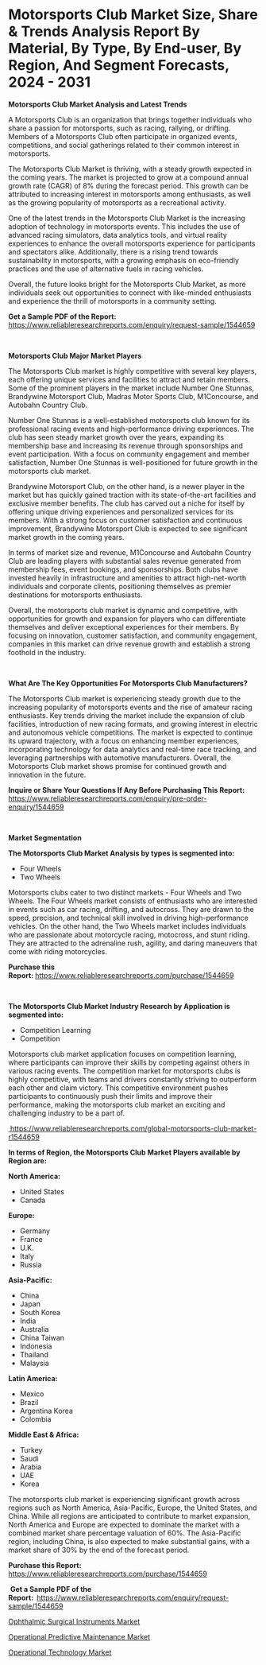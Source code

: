 <p><h1>Motorsports Club Market Size, Share & Trends Analysis Report By Material, By Type, By End-user, By Region, And Segment Forecasts, 2024 - 2031</h1></p><p><strong>Motorsports Club Market Analysis and Latest Trends</strong></p>
<p><p>A Motorsports Club is an organization that brings together individuals who share a passion for motorsports, such as racing, rallying, or drifting. Members of a Motorsports Club often participate in organized events, competitions, and social gatherings related to their common interest in motorsports.</p><p>The Motorsports Club Market is thriving, with a steady growth expected in the coming years. The market is projected to grow at a compound annual growth rate (CAGR) of 8% during the forecast period. This growth can be attributed to increasing interest in motorsports among enthusiasts, as well as the growing popularity of motorsports as a recreational activity.</p><p>One of the latest trends in the Motorsports Club Market is the increasing adoption of technology in motorsports events. This includes the use of advanced racing simulators, data analytics tools, and virtual reality experiences to enhance the overall motorsports experience for participants and spectators alike. Additionally, there is a rising trend towards sustainability in motorsports, with a growing emphasis on eco-friendly practices and the use of alternative fuels in racing vehicles.</p><p>Overall, the future looks bright for the Motorsports Club Market, as more individuals seek out opportunities to connect with like-minded enthusiasts and experience the thrill of motorsports in a community setting.</p></p>
<p><strong>Get a Sample PDF of the Report:&nbsp;</strong> <a href="https://www.reliableresearchreports.com/enquiry/request-sample/1544659">https://www.reliableresearchreports.com/enquiry/request-sample/1544659</a></p>
<p>&nbsp;</p>
<p><strong>Motorsports Club Major Market Players</strong></p>
<p><p>The Motorsports Club market is highly competitive with several key players, each offering unique services and facilities to attract and retain members. Some of the prominent players in the market include Number One Stunnas, Brandywine Motorsport Club, Madras Motor Sports Club, M1Concourse, and Autobahn Country Club.</p><p>Number One Stunnas is a well-established motorsports club known for its professional racing events and high-performance driving experiences. The club has seen steady market growth over the years, expanding its membership base and increasing its revenue through sponsorships and event participation. With a focus on community engagement and member satisfaction, Number One Stunnas is well-positioned for future growth in the motorsports club market.</p><p>Brandywine Motorsport Club, on the other hand, is a newer player in the market but has quickly gained traction with its state-of-the-art facilities and exclusive member benefits. The club has carved out a niche for itself by offering unique driving experiences and personalized services for its members. With a strong focus on customer satisfaction and continuous improvement, Brandywine Motorsport Club is expected to see significant market growth in the coming years.</p><p>In terms of market size and revenue, M1Concourse and Autobahn Country Club are leading players with substantial sales revenue generated from membership fees, event bookings, and sponsorships. Both clubs have invested heavily in infrastructure and amenities to attract high-net-worth individuals and corporate clients, positioning themselves as premier destinations for motorsports enthusiasts.</p><p>Overall, the motorsports club market is dynamic and competitive, with opportunities for growth and expansion for players who can differentiate themselves and deliver exceptional experiences for their members. By focusing on innovation, customer satisfaction, and community engagement, companies in this market can drive revenue growth and establish a strong foothold in the industry.</p></p>
<p>&nbsp;</p>
<p><strong>What Are The Key Opportunities For Motorsports Club Manufacturers?</strong></p>
<p><p>The Motorsports Club market is experiencing steady growth due to the increasing popularity of motorsports events and the rise of amateur racing enthusiasts. Key trends driving the market include the expansion of club facilities, introduction of new racing formats, and growing interest in electric and autonomous vehicle competitions. The market is expected to continue its upward trajectory, with a focus on enhancing member experiences, incorporating technology for data analytics and real-time race tracking, and leveraging partnerships with automotive manufacturers. Overall, the Motorsports Club market shows promise for continued growth and innovation in the future.</p></p>
<p><strong>Inquire or Share Your Questions If Any Before Purchasing This Report:</strong> <a href="https://www.reliableresearchreports.com/enquiry/pre-order-enquiry/1544659">https://www.reliableresearchreports.com/enquiry/pre-order-enquiry/1544659</a></p>
<p>&nbsp;</p>
<p><strong>Market Segmentation</strong></p>
<p><strong>The Motorsports Club Market Analysis by types is segmented into:</strong></p>
<p><ul><li>Four Wheels</li><li>Two Wheels</li></ul></p>
<p><p>Motorsports clubs cater to two distinct markets - Four Wheels and Two Wheels. The Four Wheels market consists of enthusiasts who are interested in events such as car racing, drifting, and autocross. They are drawn to the speed, precision, and technical skill involved in driving high-performance vehicles. On the other hand, the Two Wheels market includes individuals who are passionate about motorcycle racing, motocross, and stunt riding. They are attracted to the adrenaline rush, agility, and daring maneuvers that come with riding motorcycles.</p></p>
<p><strong>Purchase this Report:&nbsp;</strong><a href="https://www.reliableresearchreports.com/purchase/1544659">https://www.reliableresearchreports.com/purchase/1544659</a></p>
<p>&nbsp;</p>
<p><strong>The Motorsports Club Market Industry Research by Application is segmented into:</strong></p>
<p><ul><li>Competition Learning</li><li>Competition</li></ul></p>
<p><p>Motorsports club market application focuses on competition learning, where participants can improve their skills by competing against others in various racing events. The competition market for motorsports clubs is highly competitive, with teams and drivers constantly striving to outperform each other and claim victory. This competitive environment pushes participants to continuously push their limits and improve their performance, making the motorsports club market an exciting and challenging industry to be a part of.</p></p>
<p><a href="https://www.reliableresearchreports.com/global-motorsports-club-market-r1544659">&nbsp;https://www.reliableresearchreports.com/global-motorsports-club-market-r1544659</a></p>
<p><strong>In terms of Region, the Motorsports Club Market Players available by Region are:</strong></p>
<p>
    <p> <strong> North America: </strong>
        <ul>
            <li>United States</li>
            <li>Canada</li>
        </ul>
        </p> 
    <p> <strong> Europe: </strong>
        <ul>
            <li>Germany</li>
            <li>France</li>
            <li>U.K.</li>
            <li>Italy</li>
            <li>Russia</li>
        </ul>
        </p> 
    <p> <strong> Asia-Pacific: </strong>
        <ul>
            <li>China</li>
            <li>Japan</li>
            <li>South Korea</li>
            <li>India</li>
            <li>Australia</li>
            <li>China Taiwan</li>
            <li>Indonesia</li>
            <li>Thailand</li>
            <li>Malaysia</li>
        </ul>
        </p> 
    <p> <strong> Latin America: </strong>
        <ul>
            <li>Mexico</li>
            <li>Brazil</li>
            <li>Argentina Korea</li>
            <li>Colombia</li>
        </ul>
        </p> 
    <p> <strong> Middle East & Africa: </strong>
        <ul>
            <li>Turkey</li>
            <li>Saudi</li>
            <li>Arabia</li>
            <li>UAE</li>
            <li>Korea</li>
        </ul>
    </p>
    </p>
<p><p>The motorsports club market is experiencing significant growth across regions such as North America, Asia-Pacific, Europe, the United States, and China. While all regions are anticipated to contribute to market expansion, North America and Europe are expected to dominate the market with a combined market share percentage valuation of 60%. The Asia-Pacific region, including China, is also expected to make substantial gains, with a market share of 30% by the end of the forecast period.</p></p>
<p><strong>Purchase this Report: </strong><a href="https://www.reliableresearchreports.com/purchase/1544659">https://www.reliableresearchreports.com/purchase/1544659</a></p>
<p>&nbsp;<strong>Get a Sample PDF of the Report:&nbsp;&nbsp;</strong><a href="https://www.reliableresearchreports.com/enquiry/request-sample/1544659">https://www.reliableresearchreports.com/enquiry/request-sample/1544659</a></p>
<p><strong></strong></p>
<p><p><a href="https://github.com/joannagoyvaerts/Market-Research-Report-List-3/blob/main/ophthalmic-surgical-instruments-market.md">Ophthalmic Surgical Instruments Market</a></p><p><a href="https://github.com/ChiragRp1/Market-Research-Report-List-5/blob/main/operational-predictive-maintenance-market.md">Operational Predictive Maintenance Market</a></p><p><a href="https://github.com/abdelrhmankishk22/Market-Research-Report-List-5/blob/main/operational-technology-market.md">Operational Technology Market</a></p></p>